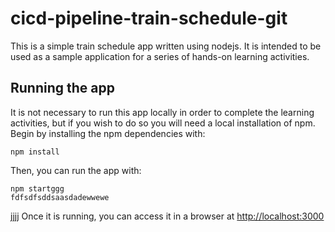# cicd-pipeline-train-schedule-git

This is a simple train schedule app written using nodejs. It is intended to be used as a sample application for a series of hands-on learning activities.

## Running the app

It is not necessary to run this app locally in order to complete the learning activities, but if you wish to do so you will need a local installation of npm. Begin by installing the npm dependencies with:

    npm install

Then, you can run the app with:

    npm startggg
    fdfsdfsddsaasdadewwewe
jjjj
Once it is running, you can access it in a browser at [http://localhost:3000](http://localhost:3000)
